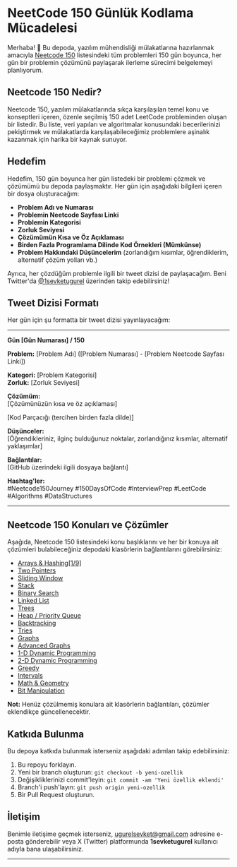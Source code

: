 # NeetCode 150 Günlük Kodlama Mücadelesi

Merhaba! 👋 Bu depoda, yazılım mühendisliği mülakatlarına hazırlanmak amacıyla [Neetcode 150](https://neetcode.io/practice) listesindeki tüm problemleri 150 gün boyunca, her gün bir problemin çözümünü paylaşarak ilerleme sürecimi belgelemeyi planlıyorum.

## Neetcode 150 Nedir?

Neetcode 150, yazılım mülakatlarında sıkça karşılaşılan temel konu ve konseptleri içeren, özenle seçilmiş 150 adet LeetCode probleminden oluşan bir listedir. Bu liste, veri yapıları ve algoritmalar konusundaki becerilerinizi pekiştirmek ve mülakatlarda karşılaşabileceğimiz problemlere aşinalık kazanmak için harika bir kaynak sunuyor.

## Hedefim

Hedefim, 150 gün boyunca her gün listedeki bir problemi çözmek ve çözümümü bu depoda paylaşmaktır. Her gün için aşağıdaki bilgileri içeren bir dosya oluşturacağım:

- **Problem Adı ve Numarası**  
- **Problemin Neetcode Sayfası Linki**  
- **Problemin Kategorisi**  
- **Zorluk Seviyesi**  
- **Çözümümün Kısa ve Öz Açıklaması**  
- **Birden Fazla Programlama Dilinde Kod Örnekleri (Mümkünse)**  
- **Problem Hakkındaki Düşüncelerim** (zorlandığım kısımlar, öğrendiklerim, alternatif çözüm yolları vb.)

Ayrıca, her çözdüğüm problemle ilgili bir tweet dizisi de paylaşacağım. Beni Twitter'da [@1sevketugurel](https://x.com/1sevketugurel) üzerinden takip edebilirsiniz!

## Tweet Dizisi Formatı

Her gün için şu formatta bir tweet dizisi yayınlayacağım:

---

**Gün [Gün Numarası] / 150**

**Problem:** [Problem Adı] ([Problem Numarası] - [Problem Neetcode Sayfası Linki])

**Kategori:** [Problem Kategorisi]  
**Zorluk:** [Zorluk Seviyesi]

**Çözümüm:**  
[Çözümünüzün kısa ve öz açıklaması]

[Kod Parçacığı (tercihen birden fazla dilde)]

**Düşünceler:**  
[Öğrendikleriniz, ilginç bulduğunuz noktalar, zorlandığınız kısımlar, alternatif yaklaşımlar]

**Bağlantılar:**  
[GitHub üzerindeki ilgili dosyaya bağlantı]

**Hashtag'ler:**  
#Neetcode150Journey #150DaysOfCode #InterviewPrep #LeetCode #Algorithms #DataStructures

---

## Neetcode 150 Konuları ve Çözümler

Aşağıda, Neetcode 150 listesindeki konu başlıklarını ve her bir konuya ait çözümleri bulabileceğiniz depodaki klasörlerin bağlantılarını görebilirsiniz:

- [Arrays & Hashing[1/9]](https://github.com/sevketugurel/NeetCode150DaysChallenge/tree/main/Arrays_and_Hashing)
- [Two Pointers](https://github.com/sevketugurel/NeetCode150DaysChallenge/tree/main/Two_Pointers)
- [Sliding Window](https://github.com/sevketugurel/NeetCode150DaysChallenge/tree/main/Sliding_Window)
- [Stack](https://github.com/sevketugurel/NeetCode150DaysChallenge/tree/main/Stack)
- [Binary Search](https://github.com/sevketugurel/NeetCode150DaysChallenge/tree/main/Binary_Search)
- [Linked List](https://github.com/sevketugurel/NeetCode150DaysChallenge/tree/main/Linked_List)
- [Trees](https://github.com/sevketugurel/NeetCode150DaysChallenge/tree/main/Trees)
- [Heap / Priority Queue](https://github.com/sevketugurel/NeetCode150DaysChallenge/tree/main/Heap_Priority_Queue)
- [Backtracking](https://github.com/sevketugurel/NeetCode150DaysChallenge/tree/main/Backtracking)
- [Tries](https://github.com/sevketugurel/NeetCode150DaysChallenge/tree/main/Tries)
- [Graphs](https://github.com/sevketugurel/NeetCode150DaysChallenge/tree/main/Graphs)
- [Advanced Graphs](https://github.com/sevketugurel/NeetCode150DaysChallenge/tree/main/Advanced_Graphs)
- [1-D Dynamic Programming](https://github.com/sevketugurel/NeetCode150DaysChallenge/tree/main/1-D_Dynamic_Programming)
- [2-D Dynamic Programming](https://github.com/sevketugurel/NeetCode150DaysChallenge/tree/main/2-D_Dynamic_Programming)
- [Greedy](https://github.com/sevketugurel/NeetCode150DaysChallenge/tree/main/Greedy)
- [Intervals](https://github.com/sevketugurel/NeetCode150DaysChallenge/tree/main/Intervals)
- [Math & Geometry](https://github.com/sevketugurel/NeetCode150DaysChallenge/tree/main/Math_Geometry)
- [Bit Manipulation](https://github.com/sevketugurel/NeetCode150DaysChallenge/tree/main/Bit_Manipulation)

**Not:** Henüz çözülmemiş konulara ait klasörlerin bağlantıları, çözümler eklendikçe güncellenecektir.

## Katkıda Bulunma

Bu depoya katkıda bulunmak isterseniz aşağıdaki adımları takip edebilirsiniz:

1. Bu repoyu forklayın.
2. Yeni bir branch oluşturun: `git checkout -b yeni-ozellik`
3. Değişikliklerinizi commit'leyin: `git commit -am 'Yeni özellik eklendi'`
4. Branch'i push'layın: `git push origin yeni-ozellik`
5. Bir Pull Request oluşturun.

## İletişim

Benimle iletişime geçmek isterseniz, [ugurelsevket@gmail.com](mailto:ugurelsevket@gmail.com) adresine e-posta gönderebilir veya X (Twitter) platformunda **1sevketugurel** kullanıcı adıyla bana ulaşabilirsiniz.

---
